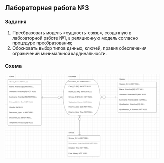## Лабораторная работа №3
### Задания
1. Преобразовать модель «сущность-связь», созданную в лабораторной работе №1, в реляционную модель согласно процедуре преобразования;
2. Обосновать выбор типов данных, ключей, правил обеспечения ограничений минимальной кардинальности.

### Схема
![Схема базы данных](./3.png)
